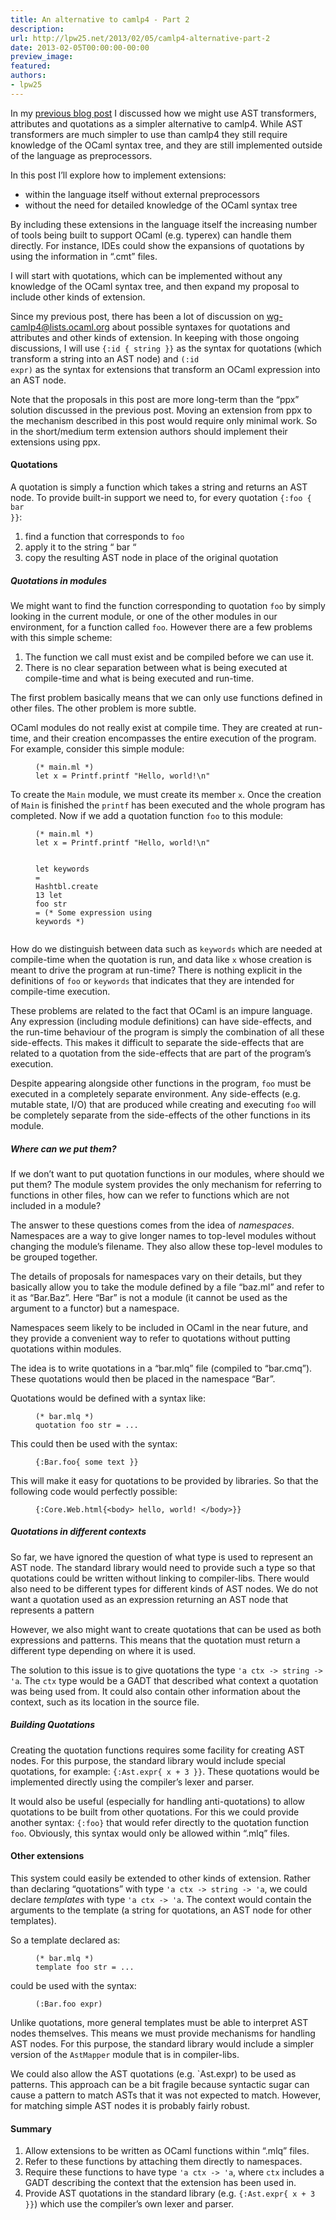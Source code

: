```yaml
---
title: An alternative to camlp4 - Part 2
description:
url: http://lpw25.net/2013/02/05/camlp4-alternative-part-2
date: 2013-02-05T00:00:00-00:00
preview_image:
featured:
authors:
- lpw25
---
```


<p>In my <a href="http://lpw25.net/2013/01/23/camlp4-alternative-part-1.html">previous blog post</a> I
discussed how we might use AST transformers, attributes and quotations as a
simpler alternative to camlp4. While AST transformers are much simpler to use
than camlp4 they still require knowledge of the OCaml syntax tree, and they are
still implemented outside of the language as preprocessors.</p>

<p>In this post I&rsquo;ll explore how to implement extensions:</p>

<ul>
  <li>within the language itself without external preprocessors</li>
  <li>without the need for detailed knowledge of the OCaml syntax tree</li>
</ul>

<p>By including these extensions in the language itself the increasing number of
tools being built to support OCaml (e.g. typerex) can handle them directly. For
instance, IDEs could show the expansions of quotations by using the information
in &ldquo;.cmt&rdquo; files.</p>

<p>I will start with quotations, which can be implemented without any knowledge of
the OCaml syntax tree, and then expand my proposal to include other kinds of
extension.</p>

<p>Since my previous post, there has been a lot of discussion on
<a href="http://lists.ocaml.org/listinfo/wg-camlp4">wg-camlp4@lists.ocaml.org</a> about
possible syntaxes for quotations and attributes and other kinds of extension. In
keeping with those ongoing discussions, I will use <code class="highlighter-rouge"><span class="p">{</span><span class="err">:id</span><span class="w"> </span><span class="err">{</span><span class="w"> </span><span class="err">string</span><span class="w"> </span><span class="p">}</span><span class="err">}</span></code> as the
syntax for quotations (which transform a string into an AST node) and <code class="highlighter-rouge">(:id
expr)</code> as the syntax for extensions that transform an OCaml expression into an
AST node.</p>

<p>Note that the proposals in this post are more long-term than the &ldquo;ppx&rdquo; solution
discussed in the previous post. Moving an extension from ppx to the mechanism
described in this post would require only minimal work. So in the short/medium
term extension authors should implement their extensions using ppx.</p>

<h4>Quotations</h4>

<p>A quotation is simply a function which takes a string and returns an AST
node. To provide built-in support we need to, for every quotation <code class="highlighter-rouge"><span class="p">{</span><span class="err">:foo</span><span class="w"> </span><span class="err">{</span><span class="w"> </span><span class="err">bar</span><span class="w">
</span><span class="p">}</span><span class="err">}</span></code>:</p>

<ol>
  <li>find a function that corresponds to <code class="highlighter-rouge">foo</code></li>
  <li>apply it to the string &ldquo; bar &ldquo;</li>
  <li>copy the resulting AST node in place of the original quotation</li>
</ol>

<h5>Quotations in modules</h5>

<p>We might want to find the function corresponding to quotation <code class="highlighter-rouge">foo</code> by simply
looking in the current module, or one of the other modules in our environment,
for a function called <code class="highlighter-rouge">foo</code>. However there are a few problems with this simple
scheme:</p>

<ol>
  <li>The function we call must exist and be compiled before we can use it.</li>
  <li>There is no clear separation between what is being executed at compile-time
and what is being executed and run-time.</li>
</ol>

<p>The first problem basically means that we can only use functions defined in
other files. The other problem is more subtle.</p>

<p>OCaml modules do not really exist at compile time. They are created at run-time,
and their creation encompasses the entire execution of the program. For example,
consider this simple module:</p>

<figure class="highlight"><pre><code class="language-ocaml" data-lang="ocaml"><span class="c">(* main.ml *)</span>
<span class="k">let</span> <span class="n">x</span> <span class="p">=</span> <span class="nn">Printf</span><span class="p">.</span><span class="n">printf</span> <span class="s2">&quot;Hello, world!</span><span class="se">\n</span><span class="s2">&quot;</span></code></pre></figure>

<p>To create the <code class="highlighter-rouge">Main</code> module, we must create its member <code class="highlighter-rouge">x</code>. Once the creation of
<code class="highlighter-rouge">Main</code> is finished the <code class="highlighter-rouge">printf</code> has been executed and the whole program has
completed. Now if we add a quotation function <code class="highlighter-rouge">foo</code> to this module:</p>

<figure class="highlight"><pre><code class="language-ocaml" data-lang="ocaml"><span class="c">(* main.ml *)</span>
<span class="k">let</span> <span class="n">x</span> <span class="p">=</span> <span class="nn">Printf</span><span class="p">.</span><span class="n">printf</span> <span class="s2">&quot;Hello, world!</span><span class="se">\n</span><span class="s2">&quot;</span>

<span class="k">let</span> <span class="n">keywords</span> <span class="p">=</span> <span class="nn">Hashtbl</span><span class="p">.</span><span class="n">create</span> <span class="mi">13</span>
<span class="k">let</span> <span class="n">foo</span> <span class="n">str</span> <span class="p">=</span> <span class="c">(* Some expression using keywords *)</span></code></pre></figure>

<p>How do we distinguish between data such as <code class="highlighter-rouge">keywords</code> which are needed at
compile-time when the quotation is run, and data like <code class="highlighter-rouge">x</code> whose creation is
meant to drive the program at run-time? There is nothing explicit in the
definitions of <code class="highlighter-rouge">foo</code> or <code class="highlighter-rouge">keywords</code> that indicates that they are intended for
compile-time execution.</p>

<p>These problems are related to the fact that OCaml is an impure language. Any
expression (including module definitions) can have side-effects, and the
run-time behaviour of the program is simply the combination of all these
side-effects. This makes it difficult to separate the side-effects that are
related to a quotation from the side-effects that are part of the program&rsquo;s
execution.</p>

<p>Despite appearing alongside other functions in the program, <code class="highlighter-rouge">foo</code> must be
executed in a completely separate environment. Any side-effects (e.g. mutable
state, I/O) that are produced while creating and executing <code class="highlighter-rouge">foo</code> will be
completely separate from the side-effects of the other functions in its module.</p>

<h5>Where can we put them?</h5>

<p>If we don&rsquo;t want to put quotation functions in our modules, where should we put
them? The module system provides the only mechanism for referring to functions in
other files, how can we refer to functions which are not included in a module?</p>

<p>The answer to these questions comes from the idea of <em>namespaces</em>. Namespaces
are a way to give longer names to top-level modules without changing the
module&rsquo;s filename. They also allow these top-level modules to be grouped
together.</p>

<p>The details of proposals for namespaces vary on their details, but they
basically allow you to take the module defined by a file &ldquo;baz.ml&rdquo; and refer to
it as &ldquo;Bar.Baz&rdquo;. Here &ldquo;Bar&rdquo; is not a module (it cannot be used as the argument
to a functor) but a namespace.</p>

<p>Namespaces seem likely to be included in OCaml in the near future,
and they provide a convenient way to refer to quotations without putting
quotations within modules.</p>

<p>The idea is to write quotations in a &ldquo;bar.mlq&rdquo; file (compiled to
&ldquo;bar.cmq&rdquo;). These quotations would then be placed in the namespace &ldquo;Bar&rdquo;.</p>

<p>Quotations would be defined with a syntax like:</p>

<figure class="highlight"><pre><code class="language-ocaml" data-lang="ocaml"><span class="c">(* bar.mlq *)</span>
<span class="n">quotation</span> <span class="n">foo</span> <span class="n">str</span> <span class="p">=</span> <span class="o">...</span></code></pre></figure>

<p>This could then be used with the syntax:</p>

<figure class="highlight"><pre><code class="language-ocaml" data-lang="ocaml"><span class="o">{:</span><span class="nn">Bar</span><span class="p">.</span><span class="n">foo</span><span class="p">{</span> <span class="n">some</span> <span class="n">text</span> <span class="o">}}</span></code></pre></figure>

<p>This will make it easy for quotations to be provided by libraries. So that the
following code would perfectly possible:</p>

<figure class="highlight"><pre><code class="language-ocaml" data-lang="ocaml"><span class="o">{:</span><span class="nn">Core</span><span class="p">.</span><span class="nn">Web</span><span class="p">.</span><span class="n">html</span><span class="p">{&lt;</span><span class="n">body</span><span class="p">&gt;</span> <span class="n">hello</span><span class="p">,</span> <span class="n">world</span><span class="o">!</span> <span class="o">&lt;/</span><span class="n">body</span><span class="o">&gt;}}</span></code></pre></figure>

<h5>Quotations in different contexts</h5>

<p>So far, we have ignored the question of what type is used to represent an AST
node. The standard library would need to provide such a type so that quotations
could be written without linking to compiler-libs. There would also need to be
different types for different kinds of AST nodes. We do not want a quotation
used as an expression returning an AST node that represents a pattern</p>

<p>However, we also might want to create quotations that can be used as both
expressions and patterns. This means that the quotation must return a different
type depending on where it is used.</p>

<p>The solution to this issue is to give quotations the type <code class="highlighter-rouge">'a ctx -&gt; string -&gt;
'a</code>.  The <code class="highlighter-rouge">ctx</code> type would be a GADT that described what context a quotation was
being used from. It could also contain other information about the context, such
as its location in the source file.</p>

<h5>Building Quotations</h5>

<p>Creating the quotation functions requires some facility for creating AST
nodes. For this purpose, the standard library would include special quotations,
for example: <code class="highlighter-rouge"><span class="p">{</span><span class="err">:Ast.expr{</span><span class="w"> </span><span class="err">x</span><span class="w"> </span><span class="err">+</span><span class="w"> </span><span class="err">3</span><span class="w"> </span><span class="p">}</span><span class="err">}</span></code>. These quotations would be implemented
directly using the compiler&rsquo;s lexer and parser.</p>

<p>It would also be useful (especially for handling anti-quotations) to allow
quotations to be built from other quotations. For this we could provide another
syntax: <code class="highlighter-rouge"><span class="p">{</span><span class="err">:foo</span><span class="p">}</span></code> that would refer directly to the quotation function
<code class="highlighter-rouge">foo</code>. Obviously, this syntax would only be allowed within &ldquo;.mlq&rdquo; files.</p>

<h4>Other extensions</h4>

<p>This system could easily be extended to other kinds of extension. Rather than
declaring &ldquo;quotations&rdquo; with type <code class="highlighter-rouge">'a ctx -&gt; string -&gt; 'a</code>, we could declare
<em>templates</em> with type <code class="highlighter-rouge">'a ctx -&gt; 'a</code>. The context would contain the arguments to
the template (a string for quotations, an AST node for other templates).</p>

<p>So a template declared as:</p>

<figure class="highlight"><pre><code class="language-ocaml" data-lang="ocaml"><span class="c">(* bar.mlq *)</span>
<span class="n">template</span> <span class="n">foo</span> <span class="n">str</span> <span class="p">=</span> <span class="o">...</span></code></pre></figure>

<p>could be used with the syntax:</p>

<figure class="highlight"><pre><code class="language-ocaml" data-lang="ocaml"><span class="o">(:</span><span class="nn">Bar</span><span class="p">.</span><span class="n">foo</span> <span class="n">expr</span><span class="p">)</span></code></pre></figure>

<p>Unlike quotations, more general templates must be able to interpret AST nodes
themselves. This means we must provide mechanisms for handling AST nodes. For
this purpose, the standard library would include a simpler version of the
<code class="highlighter-rouge">AstMapper</code> module that is in compiler-libs.</p>

<p>We could also allow the AST quotations (e.g. `Ast.expr) to be used as
patterns. This approach can be a bit fragile because syntactic sugar can cause a
pattern to match ASTs that it was not expected to match. However, for matching
simple AST nodes it is probably fairly robust.</p>

<h4>Summary</h4>

<ol>
  <li>Allow extensions to be written as OCaml functions within &ldquo;.mlq&rdquo; files.</li>
  <li>Refer to these functions by attaching them directly to namespaces.</li>
  <li>Require these functions to have type <code class="highlighter-rouge">'a ctx -&gt; 'a</code>, where <code class="highlighter-rouge">ctx</code> includes a
GADT describing the context that the extension has been used in.</li>
  <li>Provide AST quotations in the standard library (e.g. <code class="highlighter-rouge"><span class="p">{</span><span class="err">:Ast.expr{</span><span class="w"> </span><span class="err">x</span><span class="w"> </span><span class="err">+</span><span class="w"> </span><span class="err">3</span><span class="w"> </span><span class="p">}</span><span class="err">}</span></code>)
which use the compiler&rsquo;s own lexer and parser.</li>
</ol>

